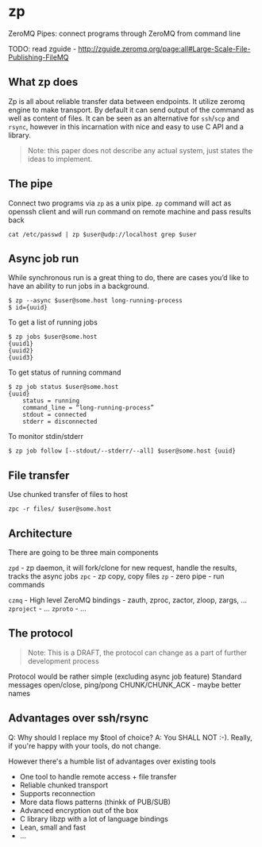 # zp
ZeroMQ Pipes: connect programs through ZeroMQ from command line

TODO: read zguide - http://zguide.zeromq.org/page:all#Large-Scale-File-Publishing-FileMQ

## What zp does
Zp is all about reliable transfer data between endpoints. It utilize zeromq engine to make transport. By default it can send output of the command as well as content of files. It can be seen as an alternative for `ssh`/`scp` and `rsync`, however in this incarnation with nice and easy to use C API and a library.

> Note: this paper does not describe any actual system, just states the ideas to implement.

## The pipe
Connect two programs via `zp` as a unix pipe. `zp` command will act as openssh client and will run command on remote machine and pass results back

    cat /etc/passwd | zp $user@udp://localhost grep $user

## Async job run
While synchronous run is a great thing to do, there are cases you’d like to have an ability to run jobs in a background.

    $ zp --async $user@some.host long-running-process
    $ id={uuid}

To get a list of running jobs

    $ zp jobs $user@some.host
    {uuid1}
    {uuid2}
    {uuid3}

To get status of running command

    $ zp job status $user@some.host
    {uuid}
        status = running
        command_line = “long-running-process”
        stdout = connected
        stderr = disconnected

To monitor stdin/stderr

    $ zp job follow [--stdout/--stderr/--all] $user@some.host {uuid}

## File transfer
Use chunked transfer of files to host

    zpc -r files/ $user@some.host


## Architecture

There are going to be three main components

`zpd` - zp daemon, it will fork/clone for new request, handle the results, tracks the async jobs
`zpc` - zp copy, copy files
`zp` - zero pipe - run commands

`czmq` - High level ZeroMQ bindings - zauth, zproc, zactor, zloop, zargs, …
`zproject` - …
`zproto` - ... 

## The protocol

> Note: This is a DRAFT, the protocol can change as a part of further development process

Protocol would be rather simple (excluding async job feature)
Standard messages open/close, ping/pong
CHUNK/CHUNK_ACK - maybe better names

## Advantages over ssh/rsync

Q: Why should I replace my $tool of choice?
A: You SHALL NOT :-). Really, if you're happy with your tools, do not change.

However there's a humble list of advantages over existing tools

 * One tool to handle remote access + file transfer
 * Reliable chunked transport
 * Supports reconnection
 * More data flows patterns (thinkk of PUB/SUB)
 * Advanced encryption out of the box
 * C library libzp with a lot of language bindings
 * Lean, small and fast
 * ...
